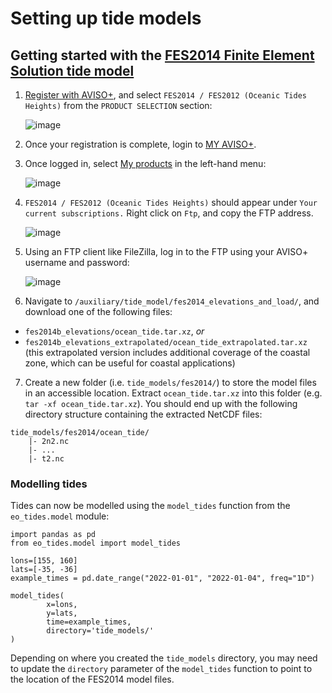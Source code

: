 # Setting up tide models

## Getting started with the [FES2014 Finite Element Solution tide model](https://www.aviso.altimetry.fr/es/data/products/auxiliary-products/global-tide-fes/description-fes2014.html)

1. [Register with AVISO+](https://www.aviso.altimetry.fr/en/data/data-access/registration-form.html), and select `FES2014 / FES2012 (Oceanic Tides Heights)` from the `PRODUCT SELECTION` section:

   ![image](https://user-images.githubusercontent.com/17680388/160057710-dbb0c8b9-56e9-451a-91c3-d90e503d8512.png)

2. Once your registration is complete, login to [MY AVISO+](https://www.aviso.altimetry.fr/en/my-aviso-plus.html).
3. Once logged in, select [My products](https://www.aviso.altimetry.fr/en/my-aviso-plus/my-products.html) in the left-hand menu:

   ![image](https://user-images.githubusercontent.com/17680388/160057999-381fb818-e379-46cb-a3c4-a836308a96d8.png)

4. `FES2014 / FES2012 (Oceanic Tides Heights)` should appear under `Your current subscriptions.` Right click on `Ftp`, and copy the FTP address.

   ![image](https://user-images.githubusercontent.com/17680388/160058064-77430ddf-1939-449d-86e7-f05b27ca768a.png)

5. Using an FTP client like FileZilla, log in to the FTP using your AVISO+ username and password:

   ![image](https://user-images.githubusercontent.com/17680388/160058263-b0b1da72-e5ac-47ca-b1d0-544569d3f06a.png)

6. Navigate to `/auxiliary/tide_model/fes2014_elevations_and_load/`, and download one of the following files:

- `fes2014b_elevations/ocean_tide.tar.xz`, _or_
- `fes2014b_elevations_extrapolated/ocean_tide_extrapolated.tar.xz` (this extrapolated version includes additional coverage of the coastal zone, which can be useful for coastal applications)

7. Create a new folder (i.e. `tide_models/fes2014/`) to store the model files in an accessible location. Extract `ocean_tide.tar.xz` into this folder (e.g. `tar -xf ocean_tide.tar.xz`). You should end up with the following directory structure containing the extracted NetCDF files:

```
tide_models/fes2014/ocean_tide/
    |- 2n2.nc
    |- ...
    |- t2.nc
```

### Modelling tides

Tides can now be modelled using the `model_tides` function from the `eo_tides.model` module:

```
import pandas as pd
from eo_tides.model import model_tides

lons=[155, 160]
lats=[-35, -36]
example_times = pd.date_range("2022-01-01", "2022-01-04", freq="1D")

model_tides(
        x=lons,
        y=lats,
        time=example_times,
        directory='tide_models/'
)
```

Depending on where you created the `tide_models` directory, you may need to update the `directory` parameter of the `model_tides` function to point to the location of the FES2014 model files.
